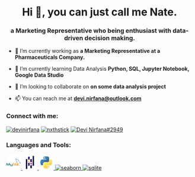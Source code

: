 <h1 align="center">Hi 👋, you can just call me Nate.</h1>
<h3 align="center">a Marketing Representative who being enthusiast with data-driven decision making.</h3>

- 🔭 I’m currently working as **a Marketing Representative at a Pharmaceuticals Company.**

- 🌱 I’m currently learning Data Analysis **Python, SQL, Jupyter Notebook, Google Data Studio**

- 👯 I’m looking to collaborate on **on some data analysis project**

- 📫 You can reach me at **devi.nirfana@outlook.com**

<h3 align="left">Connect with me:</h3>
<p align="left">
<a href="https://linkedin.com/in/devinirfana" target="blank"><img align="center" src="https://raw.githubusercontent.com/rahuldkjain/github-profile-readme-generator/master/src/images/icons/Social/linked-in-alt.svg" alt="devinirfana" height="30" width="40" /></a>
<a href="https://instagram.com/nxthstick" target="blank"><img align="center" src="https://raw.githubusercontent.com/rahuldkjain/github-profile-readme-generator/master/src/images/icons/Social/instagram.svg" alt="nxthstick" height="30" width="40" /></a>
<a href="https://discord.gg/Devi Nirfana#2949" target="blank"><img align="center" src="https://raw.githubusercontent.com/rahuldkjain/github-profile-readme-generator/master/src/images/icons/Social/discord.svg" alt="Devi Nirfana#2949" height="30" width="40" /></a>
</p>

<h3 align="left">Languages and Tools:</h3>
<p align="left"> <a href="https://www.mysql.com/" target="_blank" rel="noreferrer"> <img src="https://raw.githubusercontent.com/devicons/devicon/master/icons/mysql/mysql-original-wordmark.svg" alt="mysql" width="40" height="40"/> </a> <a href="https://pandas.pydata.org/" target="_blank" rel="noreferrer"> <img src="https://raw.githubusercontent.com/devicons/devicon/2ae2a900d2f041da66e950e4d48052658d850630/icons/pandas/pandas-original.svg" alt="pandas" width="40" height="40"/> </a> <a href="https://www.python.org" target="_blank" rel="noreferrer"> <img src="https://raw.githubusercontent.com/devicons/devicon/master/icons/python/python-original.svg" alt="python" width="40" height="40"/> </a> <a href="https://seaborn.pydata.org/" target="_blank" rel="noreferrer"> <img src="https://seaborn.pydata.org/_images/logo-mark-lightbg.svg" alt="seaborn" width="40" height="40"/> </a> <a href="https://www.sqlite.org/" target="_blank" rel="noreferrer"> <img src="https://www.vectorlogo.zone/logos/sqlite/sqlite-icon.svg" alt="sqlite" width="40" height="40"/> </a> </p>
